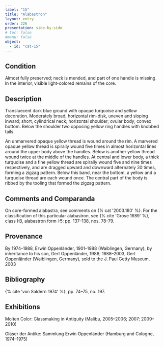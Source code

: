 ```yaml
---
label: "15"
title: "Alabastron"
layout: entry
order: 226
presentation: side-by-side
# toc: false
#menu: false 
object:
  - id: "cat-15"
---
```


## Condition

Almost fully preserved; neck is mended, and part of one handle is missing. In the interior, visible light-colored remains of the core.

## Description

Transluecent dark blue ground with opaque turquoise and yellow decoration. Moderately broad, horizontal rim-disk, uneven and sloping inward; short, cylindrical neck; horizontal shoulder; ovular body; convex bottom. Below the shoulder two opposing yellow ring handles with knobbed tails.

An unmarvered opaque yellow thread is wound around the rim. A marvered opaque yellow thread is spirally wound five times in almost horizontal lines around the upper body above the handles. Below is another yellow thread wound twice at the middle of the handles. At central and lower body, a thick turquoise and a fine yellow thread are spirally wound five and nine times respectively, and are dragged upward and downward alternately 30 times, forming a zigzag pattern. Below this band, near the bottom, a yellow and a turquoise thread are each wound once. The central part of the body is ribbed by the tooling that formed the zigzag pattern.

## Comments and Comparanda

On core-formed alabastra, see comments on {% cat '2003.180' %}. For the classification of this particular alabastron, see {% cite 'Grose 1989' %}, class I:B, alabastron form I:5: pp. 137–138, nos. 78–79.

## Provenance

By 1974–1988, Erwin Oppenländer, 1901–1988 (Waiblingen, Germany), by inheritance to his son, Gert Oppenländer, 1988; 1988–2003, Gert Oppenländer (Waiblingen, Germany), sold to the J. Paul Getty Museum, 2003

## Bibliography

{% cite 'von Saldern 1974' %}, pp. 74–75, no. 197.

## Exhibitions

Molten Color: Glassmaking in Antiquity (Malibu, 2005–2006; 2007; 2009–2010)

Gläser der Antike: Sammlung Erwin Oppenländer (Hamburg and Cologne, 1974–1975)
